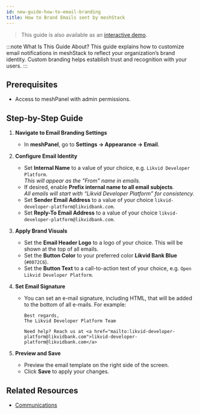 ```yaml
---
id: new-guide-how-to-email-branding
title: How to Brand Emails sent by meshStack
---
```


> This guide is also available as an [interactive demo](https://app.storylane.io/share/5jjhgbmxckib).

:::note What Is This Guide About?
This guide explains how to customize email notifications in meshStack to reflect your organization’s brand identity. Custom branding helps establish trust and recognition with your users.
:::

## Prerequisites

- Access to meshPanel with admin permissions.

## Step-by-Step Guide

1. **Navigate to Email Branding Settings**
   - In **meshPanel**, go to **Settings → Appearance → Email**.

2. **Configure Email Identity**
   - Set **Internal Name** to a value of your choice, e.g. `Likvid Developer Platform`.  
     _This will appear as the "From" name in emails._
   - If desired, enable **Prefix internal name to all email subjects**.  
     _All emails will start with “Likvid Developer Platform” for consistency._
   - Set **Sender Email Address** to a value of your choice `likvid-developer-platform@likvidbank.com`.
   - Set **Reply-To Email Address** to  a value of your choice `likvid-developer-platform@likvidbank.com`.

3. **Apply Brand Visuals**
   - Set the **Email Header Logo** to a logo of your choice. This will be shown at the top of all emails.
   - Set the **Button Color** to your preferred color **Likvid Bank Blue** (`#0072C6`).
   - Set the **Button Text** to a call-to-action text of your choice, e.g. `Open Likvid Developer Platform`.

4. **Set Email Signature**
   - You can set an e-mail signature, including HTML, that will be added to the bottom of all e-mails. For example:

     ```text
     Best regards,
     The Likvid Developer Platform Team

     Need help? Reach us at <a href="mailto:likvid-developer-platform@likvidbank.com">likvid-developer-platform@likvidbank.com</a>
     ```

5. **Preview and Save**
   - Preview the email template on the right side of the screen.
   - Click **Save** to apply your changes.

## Related Resources

- [Communications](new-concept-communication.md)
